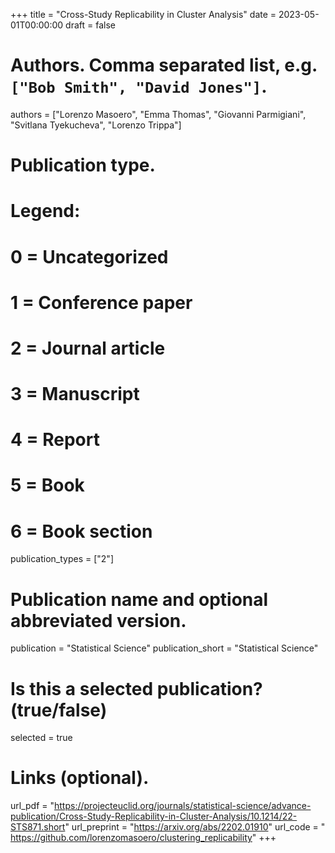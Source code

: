 +++
title = "Cross-Study Replicability in Cluster Analysis"
date = 2023-05-01T00:00:00
draft = false

# Authors. Comma separated list, e.g. `["Bob Smith", "David Jones"]`.
authors = ["Lorenzo Masoero", "Emma Thomas", "Giovanni Parmigiani", "Svitlana Tyekucheva", "Lorenzo Trippa"]

# Publication type.
# Legend:
# 0 = Uncategorized
# 1 = Conference paper
# 2 = Journal article
# 3 = Manuscript
# 4 = Report
# 5 = Book
# 6 = Book section
publication_types = ["2"]

# Publication name and optional abbreviated version.
publication = "Statistical Science"
publication_short = "Statistical Science"
# Is this a selected publication? (true/false)
selected = true
# Links (optional).
url_pdf = "https://projecteuclid.org/journals/statistical-science/advance-publication/Cross-Study-Replicability-in-Cluster-Analysis/10.1214/22-STS871.short"
url_preprint = "https://arxiv.org/abs/2202.01910"
url_code = " https://github.com/lorenzomasoero/clustering_replicability"
+++